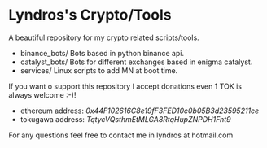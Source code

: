 
# Lyndros's Crypto/Tools

A beautiful repository for my crypto related scripts/tools.

- binance_bots/ Bots based in python binance api.
- catalyst_bots/ Bots for different exchanges based in enigma catalyst.
- services/ Linux scripts to add MN at boot time.

If you want o support this repository I accept donations even 1 TOK is always welcome :-)!

* ethereum address:</b> <i>0x44F102616C8e19fF3FED10c0b05B3d23595211ce</i>
* tokugawa address:</b> <i>TqtycVQsthmEtMLGA8RtqHupZNPDH1Fnt9</i>

For any questions feel free to contact me in lyndros at hotmail.com